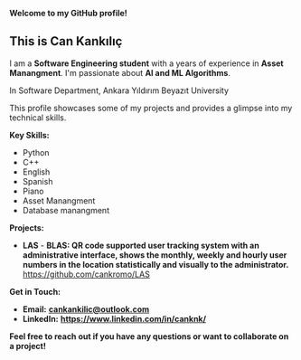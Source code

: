 **Welcome to my GitHub profile!**

## This is Can Kankılıç 



I am a **Software Engineering student** with a years of experience in **Asset Manangment**. I'm passionate about **AI and ML Algorithms**.

In Software Department, Ankara Yıldırım Beyazıt University

This profile showcases some of my projects and provides a glimpse into my technical skills. 

**Key Skills:**

* Python
* C++
* English
* Spanish 
* Piano
* Asset Manangment 
* Database manangment


**Projects:**

* **LAS** - **BLAS: QR code supported user tracking system with an administrative interface, shows the monthly, weekly and hourly user numbers in the location statistically and visually to the administrator.** https://github.com/cankromo/LAS


**Get in Touch:**

*  **Email:** **cankankilic@outlook.com**
*  **LinkedIn:** **https://www.linkedin.com/in/canknk/**

**Feel free to reach out if you have any questions or want to collaborate on a project!**
